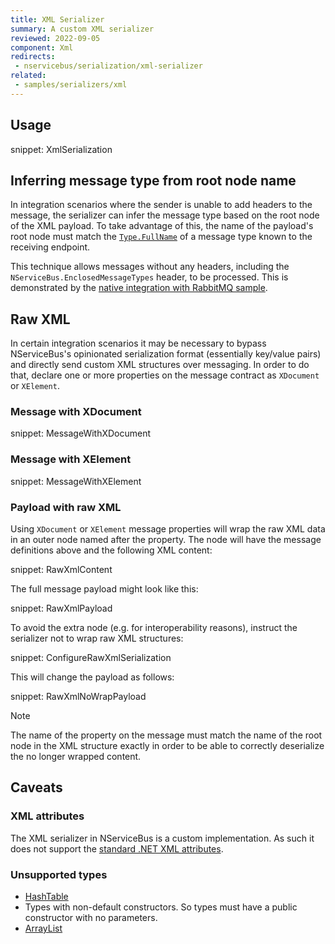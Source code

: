 ```yaml
---
title: XML Serializer
summary: A custom XML serializer
reviewed: 2022-09-05
component: Xml
redirects:
 - nservicebus/serialization/xml-serializer
related:
 - samples/serializers/xml
---
```


## Usage

snippet: XmlSerialization

## Inferring message type from root node name

In integration scenarios where the sender is unable to add headers to the message, the serializer can infer the message type based on the root node of the XML payload. To take advantage of this, the name of the payload's root node must match the [`Type.FullName`](https://msdn.microsoft.com/en-us/library/system.type.fullname) of a message type known to the receiving endpoint.

This technique allows messages without any headers, including the `NServiceBus.EnclosedMessageTypes` header, to be processed. This is demonstrated by the [native integration with RabbitMQ sample](/samples/rabbitmq/native-integration/).

## Raw XML

In certain integration scenarios it may be necessary to bypass NServiceBus's opinionated serialization format (essentially key/value pairs) and directly send custom XML structures over messaging. In order to do that, declare one or more properties on the message contract as `XDocument` or `XElement`.

### Message with XDocument

snippet: MessageWithXDocument

### Message with XElement

snippet: MessageWithXElement

### Payload with raw XML

Using `XDocument` or `XElement` message properties will wrap the raw XML data in an outer node named after the property. The node will have the message definitions above and the following XML content:

snippet: RawXmlContent

The full message payload might look like this:

snippet: RawXmlPayload

To avoid the extra node (e.g. for interoperability reasons), instruct the serializer not to wrap raw XML structures:

snippet: ConfigureRawXmlSerialization

This will change the payload as follows:

snippet: RawXmlNoWrapPayload

> [!NOTE]
> The name of the property on the message must match the name of the root node in the XML structure exactly in order to be able to correctly deserialize the no longer wrapped content.

## Caveats

### XML attributes

The XML serializer in NServiceBus is a custom implementation. As such it does not support the [standard .NET XML attributes](https://docs.microsoft.com/en-us/dotnet/framework/serialization/controlling-xml-serialization-using-attributes).

### Unsupported types

* [HashTable](https://msdn.microsoft.com/en-us/library/system.collections.hashtable.aspx)
* Types with non-default constructors. So types must have a public constructor with no parameters.
* [ArrayList](https://msdn.microsoft.com/en-us/library/system.collections.arraylist.aspx)
